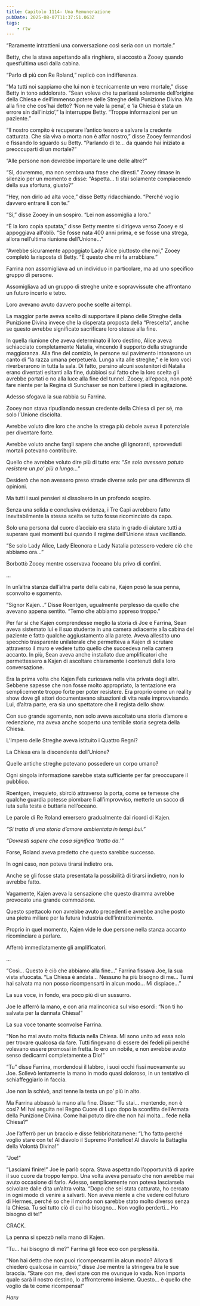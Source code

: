 ```yaml
---
title: Capitolo 1114- Una Remunerazione
pubDate: 2025-08-07T11:37:51.063Z
tags:
    - rtw
---
```





















“Raramente intrattieni una conversazione così seria con un mortale.”






Betty, che la stava aspettando alla ringhiera, si accostò a Zooey quando quest’ultima uscì dalla cabina.






“Parlo di più con Re Roland,” replicò con indifferenza.






“Ma tutti noi sappiamo che lui non è tecnicamente un vero mortale,” disse Betty in tono addolorato. “Sean voleva che tu parlassi solamente dell’origine della Chiesa e dell’immenso potere delle Streghe della Punizione Divina. Ma alla fine che cos’hai detto? ‘Non ne vale la pena’, e ‘la Chiesa è stata un errore sin dall’inizio’,” la interruppe Betty. “Troppe informazioni per un paziente.”






“Il nostro compito è recuperare l’antico tesoro e salvare la credente catturata. Che sia viva o morta non è affar nostro,” disse Zooey fermandosi e fissando lo sguardo su Betty. “Parlando di te… da quando hai iniziato a preoccuparti di un mortale?”






“Alle persone non dovrebbe importare le une delle altre?”






“Sì, dovremmo, ma non sembra una frase che diresti.” Zooey rimase in silenzio per un momento e disse: “Aspetta… ti stai solamente compiacendo della sua sfortuna, giusto?”






“Hey, non dirlo ad alta voce,” disse Betty ridacchiando. “Perché voglio davvero entrare lì con te.”






“Sì,” disse Zooey in un sospiro. “Lei non assomiglia a loro.”






“Ѐ la loro copia sputata,” disse Betty mentre si dirigeva verso Zooey e si appoggiava all’oblò. “Se fosse nata 400 anni prima, e se fosse una strega, allora nell’ultima riunione dell’Unione…”






“Avrebbe sicuramente appoggiato Lady Alice piuttosto che noi,” Zooey completò la risposta di Betty. “Ѐ questo che mi fa arrabbiare.”






Farrina non assomigliava ad un individuo in particolare, ma ad uno specifico gruppo di persone.






Assomigliava ad un gruppo di streghe unite e sopravvissute che affrontano un futuro incerto e tetro.






Loro avevano avuto davvero poche scelte ai tempi.






La maggior parte aveva scelto di supportare il piano delle Streghe della Punizione Divina invece che la disperata proposta della “Prescelta”, anche se questo avrebbe significato sacrificare loro stesse alla fine.






In quella riunione che aveva determinato il loro destino, Alice aveva schiacciato completamente Natalia, vincendo il supporto della stragrande maggioranza. Alla fine del comizio, le persone sul pavimento intonarono un canto di “la razza umana perpetuerà. Lunga vita alle streghe,” e le loro voci riverberarono in tutta la sala. Di fatto, persino alcuni sostenitori di Natalia erano diventati esitanti alla fine, dubbiosi sul fatto che la loro scelta gli avrebbe portati o no alla luce alla fine del tunnel. Zooey, all’epoca, non poté fare niente per la Regina di Sunchaser se non battere i piedi in agitazione.






Adesso sfogava la sua rabbia su Farrina.






Zooey non stava ripudiando nessun credente della Chiesa di per sé, ma solo l’Unione disciolta.






Avrebbe voluto dire loro che anche la strega più debole aveva il potenziale per diventare forte.






Avrebbe voluto anche fargli sapere che anche gli ignoranti, sprovveduti mortali potevano contribuire.






Quello che avrebbe voluto dire più di tutto era: “<em>Se solo avessero potuto resistere un po’ più a lungo…</em>”






Desiderò che non avessero preso strade diverse solo per una differenza di opinioni.






Ma tutti i suoi pensieri si dissolsero in un profondo sospiro.






Senza una solida e conclusiva evidenza, i Tre Capi avrebbero fatto inevitabilmente la stessa scelta se tutto fosse ricominciato da capo.






Solo una persona dal cuore d’acciaio era stata in grado di aiutare tutti a superare quei momenti bui quando il regime dell’Unione stava vacillando.






“Se solo Lady Alice, Lady Eleonora e Lady Natalia potessero vedere ciò che abbiamo ora…”






Borbottò Zooey mentre osservava l’oceano blu privo di confini.






...






In un’altra stanza dall’altra parte della cabina, Kajen posò la sua penna, sconvolto e sgomento.






“Signor Kajen…” Disse Roentgen, ugualmente perplesso da quello che avevano appena sentito. “Temo che abbiamo appreso troppo.”






Per far sì che Kajen comprendesse meglio la storia di Joe e Farrina, Sean aveva sistemato lui e il suo studente in una camera adiacente alla cabina del paziente e fatto qualche aggiustamento alla parete. Aveva allestito uno specchio trasparente unilaterale che permetteva a Kajen di scrutare attraverso il muro e vedere tutto quello che succedeva nella camera accanto. In più, Sean aveva anche installato due amplificatori che permettessero a Kajen di ascoltare chiaramente i contenuti della loro conversazione.






Era la prima volta che Kajen Fels curiosava nella vita privata degli altri. Sebbene sapesse che non fosse molto appropriato, la tentazione era semplicemente troppo forte per poter resistere. Era proprio come un reality show dove gli attori documentavano situazioni di vita reale improvvisando. Lui, d’altra parte, era sia uno spettatore che il regista dello show.






Con suo grande sgomento, non solo aveva ascoltato una storia d’amore e redenzione, ma aveva anche scoperto una terribile storia segreta della Chiesa.






L’Impero delle Streghe aveva istituito i Quattro Regni?






La Chiesa era la discendente dell’Unione?






Quelle antiche streghe potevano possedere un corpo umano?






Ogni singola informazione sarebbe stata sufficiente per far preoccupare il pubblico.






Roentgen, irrequieto, sbirciò attraverso la porta, come se temesse che qualche guardia potesse piombare lì all’improvviso, metterle un sacco di iuta sulla testa e buttarla nell’oceano.






Le parole di Re Roland emersero gradualmente dai ricordi di Kajen.






<em>“Si tratta di una storia d’amore ambientata in tempi bui.”</em>






<em>“Dovresti sapere che cosa significa ‘tratto da.’”</em>






Forse, Roland aveva predetto che questo sarebbe successo.






In ogni caso, non poteva tirarsi indietro ora.






Anche se gli fosse stata presentata la possibilità di tirarsi indietro, non lo avrebbe fatto.






Vagamente, Kajen aveva la sensazione che questo dramma avrebbe provocato una grande commozione.






Questo spettacolo non avrebbe avuto precedenti e avrebbe anche posto una pietra miliare per la futura Industria dell’intrattenimento.






Proprio in quel momento, Kajen vide le due persone nella stanza accanto ricominciare a parlare.






Afferrò immediatamente gli amplificatori.






...






“Così… Questo è ciò che abbiamo alla fine…” Farrina fissava Joe, la sua vista sfuocata. “La Chiesa è andata… Nessuno ha più bisogno di me… Tu mi hai salvata ma non posso ricompensarti in alcun modo… Mi dispiace…”






La sua voce, in fondo, era poco più di un sussurro.






Joe le afferrò la mano, e con aria malinconica sul viso esordì: “Non ti ho salvata per la dannata Chiesa!”






La sua voce tonante sconvolse Farrina.






“Non ho mai avuto molta fiducia nella Chiesa. Mi sono unito ad essa solo per trovare qualcosa da fare. Tutti fingevano di essere dei fedeli pii perché volevano essere promossi in fretta. Io ero un nobile, e non avrebbe avuto senso dedicarmi completamente a Dio!”






“Tu” disse Farrina, mordendosi il labbro, i suoi occhi fissi nuovamente su Joe. Sollevò lentamente la mano in modo quasi doloroso, in un tentativo di schiaffeggiarlo in faccia.






Joe non la schivò, anzi tenne la testa un po’ più in alto.






Ma Farrina abbassò la mano alla fine. Disse: “Tu stai… mentendo, non è così? Mi hai seguita nel Regno Cuore di Lupo dopo la sconfitta dell’Armata della Punizione Divina. Come hai potuto dire che non hai molta… fede nella Chiesa?”






Joe l’afferrò per un braccio e disse febbricitatamene: “L’ho fatto perché voglio stare con te! Al diavolo il Supremo Pontefice! Al diavolo la Battaglia della Volontà Divina!”&nbsp;






"Joe!"






“Lasciami finire!” Joe le parlò sopra. Stava aspettando l’opportunità di aprire il suo cuore da troppo tempo. Una volta aveva pensato che non avrebbe mai avuto occasione di farlo. Adesso, semplicemente non poteva lasciarsela scivolare dalle dita un’altra volta. “Dopo che sei stata catturata, ho cercato in ogni modo di venire a salvarti. Non aveva niente a che vedere col futuro di Hermes, perché so che il mondo non sarebbe stato molto diverso senza la Chiesa. Tu sei tutto ciò di cui ho bisogno… Non voglio perderti… Ho bisogno di te!”






CRACK.






La penna si spezzò nella mano di Kajen.






“Tu… hai bisogno di me?” Farrina gli fece eco con perplessità.






“Non hai detto che non puoi ricompensarmi in alcun modo? Allora ti chiederò qualcosa in cambio,” disse Joe mentre la stringeva tra le sue braccia. “Stare con me, devi stare con me ovunque io vada. Non importa quale sarà il nostro destino, lo affronteremo insieme. Questo… è quello che voglio da te come ricompensa!”






<em>Haru</em>


                                


                                



